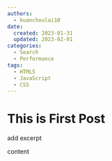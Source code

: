 ```yaml
---
authors:
  - kuanchoulai10
date:
  created: 2023-01-31 
  updated: 2023-02-01
categories:
  - Search
  - Performance
tags:
  - HTML5
  - JavaScript
  - CSS
---
```

# This is First Post

add excerpt

<!-- more -->
content